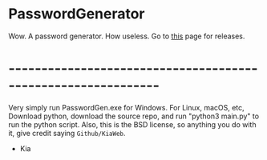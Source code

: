 # PasswordGenerator
Wow. A password generator. How useless.
Go to [this](https://github.com/KiaWeb/PasswordGenerator/) page for releases.
# -------------------------------------------------------------
Very simply run PasswordGen.exe for Windows. For Linux, macOS, etc, Download python, download the source repo, and run "python3 main.py" to run the python script.
Also, this is the BSD license, so anything you do with it, give credit saying `Github/KiaWeb`.
- Kia
